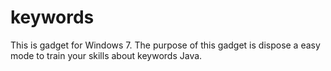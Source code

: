 # keywords
This is gadget for Windows 7. The purpose of this gadget is dispose a easy mode to train your skills about keywords Java.

